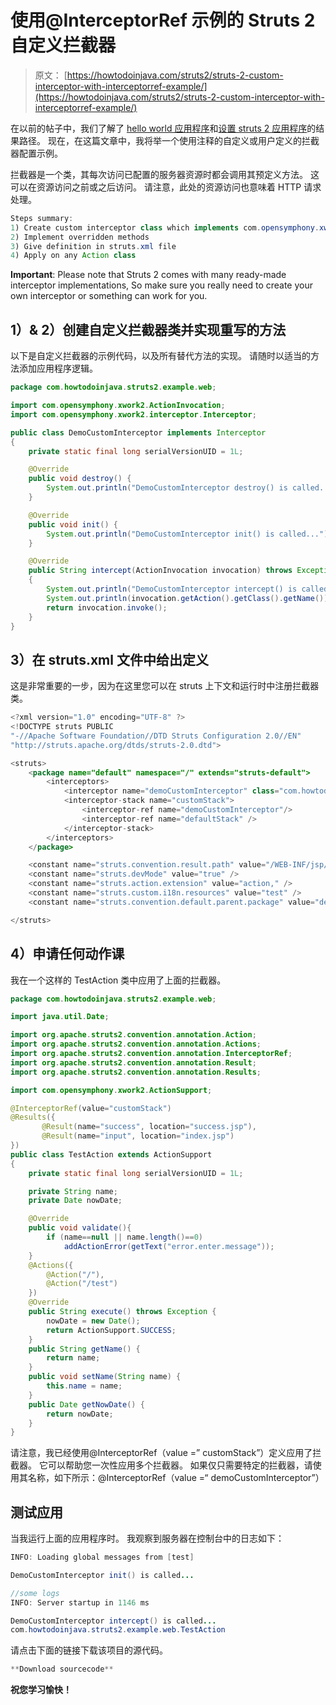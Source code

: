 # 使用@InterceptorRef 示例的 Struts 2 自定义拦截器

> 原文： [https://howtodoinjava.com/struts2/struts-2-custom-interceptor-with-interceptorref-example/](https://howtodoinjava.com/struts2/struts-2-custom-interceptor-with-interceptorref-example/)

在以前的帖子中，我们了解了 [hello world 应用程序](//howtodoinjava.com/struts-2/struts-2-hello-world-with-annotations/ "Struts 2 hello world with annotations")和[设置 struts 2 应用程序](//howtodoinjava.com/struts-2/how-to-correctly-set-result-path-in-struts-2/ "How to correctly set result path in struts 2")的结果路径。 现在，在这篇文章中，我将举一个使用注释的自定义或用户定义的拦截器配置示例。

拦截器是一个类，其每次访问已配置的服务器资源时都会调用其预定义方法。 这可以在资源访问之前或之后访问。 请注意，此处的资源访问也意味着 HTTP 请求处理。

```java
Steps summary:
1) Create custom interceptor class which implements com.opensymphony.xwork2.interceptor.Interceptor
2) Implement overridden methods
3) Give definition in struts.xml file
4) Apply on any Action class
```

**Important**: Please note that Struts 2 comes with many ready-made interceptor implementations, So make sure you really need to create your own interceptor or something can work for you.

## 1）& 2）创建自定义拦截器类并实现重写的方法

以下是自定义拦截器的示例代码，以及所有替代方法的实现。 请随时以适当的方法添加应用程序逻辑。

```java
package com.howtodoinjava.struts2.example.web;

import com.opensymphony.xwork2.ActionInvocation;
import com.opensymphony.xwork2.interceptor.Interceptor;

public class DemoCustomInterceptor implements Interceptor
{
	private static final long serialVersionUID = 1L;

	@Override
	public void destroy() {
		System.out.println("DemoCustomInterceptor destroy() is called...");
	}

	@Override
	public void init() {
		System.out.println("DemoCustomInterceptor init() is called...");
	}

	@Override
	public String intercept(ActionInvocation invocation) throws Exception 
	{
		System.out.println("DemoCustomInterceptor intercept() is called...");
		System.out.println(invocation.getAction().getClass().getName());
		return invocation.invoke();
	}
}

```

## 3）在 struts.xml 文件中给出定义

这是非常重要的一步，因为在这里您可以在 struts 上下文和运行时中注册拦截器类。

```java
<?xml version="1.0" encoding="UTF-8" ?>
<!DOCTYPE struts PUBLIC
"-//Apache Software Foundation//DTD Struts Configuration 2.0//EN"
"http://struts.apache.org/dtds/struts-2.0.dtd">

<struts>
	<package name="default" namespace="/" extends="struts-default">
		<interceptors>	
			<interceptor name="demoCustomInterceptor" class="com.howtodoinjava.struts2.example.web.DemoCustomInterceptor" />
			<interceptor-stack name="customStack">
	     		<interceptor-ref name="demoCustomInterceptor"/>
				<interceptor-ref name="defaultStack" />
        	</interceptor-stack>
	    </interceptors>	    
	</package>

	<constant name="struts.convention.result.path" value="/WEB-INF/jsp/" />
	<constant name="struts.devMode" value="true" />
	<constant name="struts.action.extension" value="action," />
	<constant name="struts.custom.i18n.resources" value="test" />
	<constant name="struts.convention.default.parent.package" value="default"/>

</struts>

```

## 4）申请任何动作课

我在一个这样的 TestAction 类中应用了上面的拦截器。

```java
package com.howtodoinjava.struts2.example.web;

import java.util.Date;

import org.apache.struts2.convention.annotation.Action;
import org.apache.struts2.convention.annotation.Actions;
import org.apache.struts2.convention.annotation.InterceptorRef;
import org.apache.struts2.convention.annotation.Result;
import org.apache.struts2.convention.annotation.Results;

import com.opensymphony.xwork2.ActionSupport;

@InterceptorRef(value="customStack")
@Results({
	   @Result(name="success", location="success.jsp"),
	   @Result(name="input", location="index.jsp")
})
public class TestAction extends ActionSupport 
{
	private static final long serialVersionUID = 1L;

	private String name;
    private Date nowDate;

    @Override
    public void validate(){
        if (name==null || name.length()==0)
            addActionError(getText("error.enter.message"));
    }
    @Actions({
        @Action("/"),
        @Action("/test")
    })
    @Override
    public String execute() throws Exception {
        nowDate = new Date();
        return ActionSupport.SUCCESS;
    }
    public String getName() {
		return name;
	}
	public void setName(String name) {
		this.name = name;
	}
	public Date getNowDate() {
        return nowDate;
    }
}

```

请注意，我已经使用@InterceptorRef（value =” customStack”）定义应用了拦截器。 它可以帮助您一次性应用多个拦截器。 如果仅只需要特定的拦截器，请使用其名称，如下所示：@InterceptorRef（value =“ demoCustomInterceptor”）

## 测试应用

当我运行上面的应用程序时。 我观察到服务器在控制台中的日志如下：

```java
INFO: Loading global messages from [test]

DemoCustomInterceptor init() is called...

//some logs
INFO: Server startup in 1146 ms

DemoCustomInterceptor intercept() is called...
com.howtodoinjava.struts2.example.web.TestAction

```

请点击下面的链接下载该项目的源代码。

```java
**Download sourcecode**
```

**祝您学习愉快！**